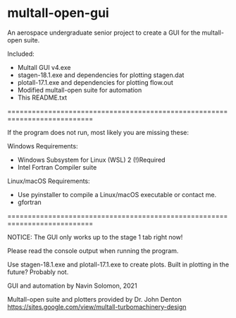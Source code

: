 # multall-open-gui
 An aerospace undergraduate senior project to create a GUI for the multall-open suite.

Included:

- Multall GUI v4.exe
- stagen-18.1.exe and dependencies for plotting stagen.dat
- plotall-17.1.exe and dependencies for plotting flow.out
- Modified multall-open suite for automation
- This README.txt

===========================================================================

If the program does not run, most likely you are missing these:

Windows Requirements: 

- Windows Subsystem for Linux (WSL) 2 (!)Required
- Intel Fortran Compiler suite

Linux/macOS Requirements:

- Use pyinstaller to compile a Linux/macOS executable or contact me.
- gfortran

===========================================================================

NOTICE: The GUI only works up to the stage 1 tab right now!

Please read the console output when running the program.

Use stagen-18.1.exe and plotall-17.1.exe to create plots. Built in plotting in the future? Probably not.

GUI and automation by Navin Solomon, 2021

Multall-open suite and plotters provided by Dr. John Denton https://sites.google.com/view/multall-turbomachinery-design
